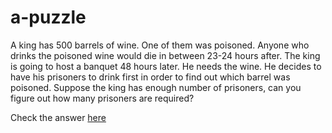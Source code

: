 # a-puzzle

A king has 500 barrels of wine. One of them was poisoned. Anyone who drinks the poisoned wine would die in between 23-24 hours after. The king is going to host a banquet 48 hours later. He needs the wine. He decides to have his prisoners to drink first in order to find out which barrel was poisoned. Suppose the king has enough number of prisoners, can you figure out how many prisoners are required? 

Check the answer [here](https://github.com/lifcn/a-puzzle/blob/master/answer.md)
 
 





